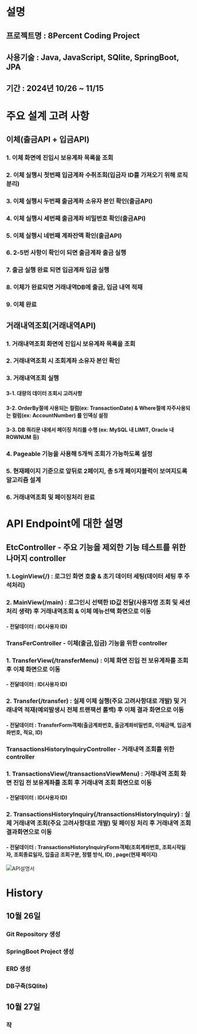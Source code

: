 # 설명
## 프로젝트명 : 8Percent Coding Project
## 사용기술 : Java, JavaScript, SQlite, SpringBoot, JPA
## 기간 : 2024년 10/26 ~ 11/15 

# 주요 설계 고려 사항 

## 이체(출금API + 입금API)
### 1. 이체 화면에 진입시 보유계좌 목록을 조회
### 2. 이체 실행시 첫번째 입금계좌 수취조회(입금자 ID를 가져오기 위해 로직 분리)
### 3. 이체 실행시 두번째 출금계좌 소유자 본인 확인(출금API)
### 4. 이체 실행시 세번째 출금계좌 비밀번호 확인(출금API)
### 5. 이체 실행시 네번째 계좌잔액 확인(출금API)
### 6. 2-5번 사항이 확인이 되면 출금계좌 출금 실행
### 7. 출금 실행 완료 되면 입금계좌 입금 실행
### 8. 이체가 완료되면 거래내역DB에 출금, 입금 내역 적재
### 9. 이체 완료

## 거래내역조회(거래내역API)
### 1. 거래내역조회 화면에 진입시 보유계좌 목록을 조회
### 2. 거래내역조회 시 조회계좌 소유자 본인 확인
### 3. 거래내역조회 실행
#### 3-1. 대량의 데이터 조회시 고려사항
#### 3-2. OrderBy절에 사용되는 컬럼(ex: TransactionDate) & Where절에 자주사용되는 컬럼(ex: AccountNumber) 를 인덱싱 설정
#### 3-3. DB 쿼리문 내에서 페이징 처리를 수행 (ex: MySQL 내 LIMIT, Oracle 내 ROWNUM 등)
### 4. Pageable 기능을 사용해 5개씩 조회가 가능하도록 설정
### 5. 현재페이지 기준으로 앞뒤로 2페이지, 총 5개 페이지블럭이 보여지도록 알고리즘 설계
### 6. 거래내역조회 및 페이징처리 완료

# API Endpoint에 대한 설명

## EtcController - 주요 기능을 제외한 기능 테스트를 위한 나머지 controller
### 1. LoginView(/) : 로그인 화면 호출 & 초기 데이터 세팅(데이터 세팅 후 주석처리)
### 2. MainView(/main) : 로그인시 선택한 ID값 전달(사용자명 조회 및 세션 처리 생략) 후 거래내역조회 & 이체 메뉴선택 화면으로 이동
#### - 전달데이터 : ID(사용자 ID)

### TransFerController - 이체(출금,입금) 기능을 위한 controller
### 1. TransferView(/transferMenu) : 이체 화면 진입 전 보유계좌를 조회 후 이체 화면으로 이동
#### - 전달데이터 : ID(사용자 ID)
### 2. Transfer(/transfer) : 실제 이체 실행(주요 고려사항대로 개발) 및 거래내역 적재(예외발생시 전체 트랜잭션 롤백) 후 이체 결과 화면으로 이동
#### - 전달데이터 : TransferForm객체(출금계좌번호, 출금계좌비밀번호, 이체금액, 입금계좌번호, 적요, ID)

### TransactionsHistoryInquiryController - 거래내역 조회를 위한 controller
### 1. TransactionsView(/transactionsViewMenu) : 거래내역 조회 화면 진입 전 보유계좌를 조회 후 거래내역 조회 화면으로 이동
#### - 전달데이터 : ID(사용자 ID)
### 2. TransactionsHistoryInquiry(/transactionsHistoryInquiry) : 실제 거래내역 조회(주요 고려사항대로 개발) 및 페이징 처리 후 거래내역 조회 결과화면으로 이동
#### - 전달데이터 : TransactionsHistoryInquiryForm객체(조회계좌번호, 조회시작일자, 조회종료일자, 입출금 조회구분, 정렬 방식, ID) , page(현재 페이지)


![API설명서](https://github.com/user-attachments/assets/9e743777-c04d-4631-b928-663814aadc94)


# History
## 10월 26일 
### Git Repository 생성
### SpringBoot Project 생성
### ERD 생성
### DB구축(SQlite)

## 10월 27일
### 작
